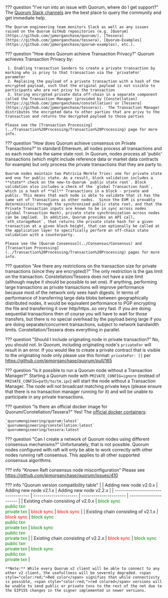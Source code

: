 ??? question "I've run into an issue with Quorum, where do I get support?"
    The [Quorum Slack channels](https://clh7rniov2.execute-api.us-east-1.amazonaws.com/Express/) are the best place to query the community and get immediate help.
 
    The Quorum engineering team monitors Slack as well as any issues raised on the Quorum GitHub repositories (e.g. [Quorum](https://github.com/jpmorganchase/quorum/), [Tessera](https://github.com/jpmorganchase/tessera), [Quorum-Examples](https://github.com/jpmorganchase/quorum-examples), etc.).  
    
??? question "How does Quorum achieve Transaction Privacy?"
    Quorum achieves Transaction Privacy by:
    
     1. Enabling transaction Senders to create a private transaction by marking who is privy to that transaction via the `privateFor` parameter
     2. Replacing the payload of a private transaction with a hash of the encrypted payload, such that the original payload is not visible to participants who are not privy to the transaction
     3. Storing encrypted private data off-chain in a separate component called the Transaction Manager (provided by [Constellation](https://github.com/jpmorganchase/constellation) or [Tessera](https://github.com/jpmorganchase/tessera)).  The Transaction Manager distributes the encrypted data to other parties that are privy to the transaction and returns the decrypted payload to those parties 
    
    Please see the [Transaction Processing](../Transaction%20Processing/Transaction%20Processing) page for more info.
    
??? question "How does Quorum achieve consensus on Private Transactions?"
    In standard Ethereum, all nodes process all transactions and so each node has the same state root.  In Quorum, nodes process all 'public' transactions (which might include reference data or market data contracts for example) but only process the private transactions that they are party to.  
    
    Quorum nodes maintain two Patricia Merkle Tries: one for private state and one for public state. As a result, block validation includes a **state** check on the new-to-Quorum `public state root`. Block validation also includes a check of the `global Transaction hash`, which is a hash of **all** Transactions in a block - private and public. This means that each node is able to validate that it has the same set of Transactions as other nodes.  Since the EVM is provably deterministic through the synchronized public state root, and that the Private Transaction inputs are known to be in sync across nodes (global Transaction Hash), private state synchronization across nodes can be implied.  In addition, Quorum provides an API call, `eth_storageRoot`, that returns the private state hash for a given transaction at a given block height, that can optionally be called at the application layer to specifically perform an off-chain state validation with a counterparty.
    
    Please see the [Quorum Consensus](../Consensus/Consensus) and [Transaction Processing](../Transaction%20Processing/Transaction%20Processing) pages for more info.

??? question "Are there any restrictions on the transaction size for private transactions (since they are encrypted)?"
    The only restriction is the gas limit on the transaction. Constellation/Tessera does not have a size limit (although maybe it should be possible to set one). If anything, performing large transactions as private transactions will improve performance because most of the network only sees hash digests. In terms of performance of transferring large data blobs between geographically distributed nodes, it would be equivalent performance to PGP encrypting the file and transferring it over http/https..so very fast. If you are doing sequential transactions then of course you will have to wait for those transfers, but there is no special overhead by the payload being large if you are doing separate/concurrent transactions, subject to network bandwidth limits. Constellation/Tessera does everything in parallel.

??? question "Should I include originating node in private transaction?"
    No, you should not. In Quorum, including originating node's `privateFor` will result in an error. If you would like to create a private contract that is visible to the originating node only please use this format: `privateFor: []` per https://github.com/jpmorganchase/quorum/pull/165

??? question "Is it possible to run a Quorum node without a Transaction Manager?"
    Starting a Quorum node with `PRIVATE_CONFIG=ignore` (instead of `PRIVATE_CONFIG=path/to/tm.ipc`) will start the node without a Transaction Manager. The node will not broadcast matching private keys (please ensure that there is no transaction manager running for it) and will be unable to participate in any private transactions.
    
??? question "Is there an official docker image for Quorum/Constellation/Tessera?"
    Yes! The [official docker containers](https://hub.docker.com/u/quorumengineering/):
    
    `quorumengineering/quorum:latest`
    `quorumengineering/constellation:latest`
    `quorumengineering/tessera:latest`
    
??? question "Can I create a network of Quorum nodes using different consensus mechanisms?"
    Unfortunately, that is not possible. Quorum nodes configured with raft will only be able to work correctly with other nodes running raft consensus. This applies to all other supported consensus algorithms.

??? info "Known Raft consensus node misconfiguration"
    Please see https://github.com/jpmorganchase/quorum/issues/410

??? info "Quorum version compatibility table"
    |                                     | Adding new node v2.0.x | Adding new node v2.1.x | Adding new node v2.2.x |
    | ----------------------------------- | ---------------------- | ---------------------- | ---------------------- |
    | Existing chain consisting of v2.0.x | <span style="color:green;">block sync<br /> public txn<br /> private txn</span>  | <span style="color:red;">block sync</span>  | <span style="color:red;">block sync</span> |
    | Existing chain consisting of v2.1.x | <span style="color:red;">block sync</span>  | <span style="color:green;">block sync<br /> public txn<br /> private txn</span> | <span style="color:green;">block sync<br /> public txn<br /> private txn</span> |
    | Existing chain consisting of v2.2.x | <span style="color:red;">block sync</span>  | <span style="color:green;">block sync<br /> public txn<br /> private txn</span> | <span style="color:green;">block sync<br /> public txn<br /> private txn</span> |

    **Note:** While every Quorum v2 client will be able to connect to any other v2 client, the usefullness will be severely degraded. <span style="color:red;">Red color</span> signifies that while connectivity is possible, <span style="color:red;">red colored</span> versions will be unable to send public or private txns to the rest of the net due to the EIP155 changes in the signer implemented in newer versions.
